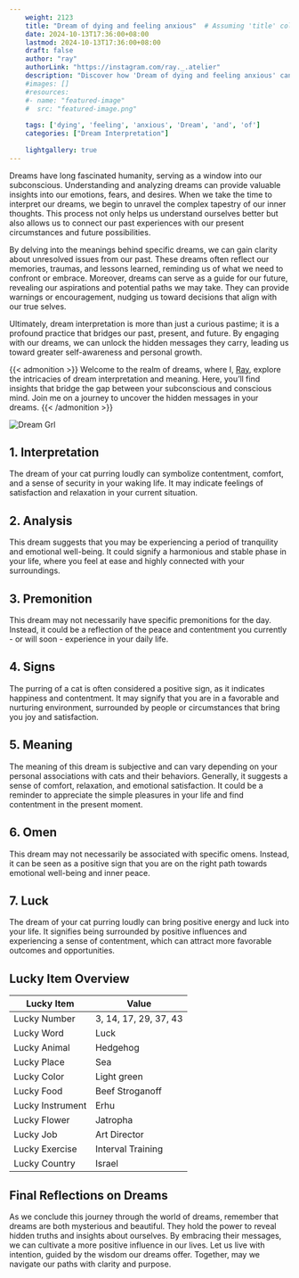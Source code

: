 ```yaml
---
    weight: 2123
    title: "Dream of dying and feeling anxious"  # Assuming 'title' column exists
    date: 2024-10-13T17:36:00+08:00
    lastmod: 2024-10-13T17:36:00+08:00
    draft: false
    author: "ray"
    authorLink: "https://instagram.com/ray._.atelier"
    description: "Discover how 'Dream of dying and feeling anxious' can interpret your future and uncover its significant meanings in your life."
    #images: []
    #resources:
    #- name: "featured-image"
    #  src: "featured-image.png"
    
    tags: ['dying', 'feeling', 'anxious', 'Dream', 'and', 'of']
    categories: ["Dream Interpretation"]
    
    lightgallery: true
---
```

    
Dreams have long fascinated humanity, serving as a window into our subconscious. Understanding and analyzing dreams can provide valuable insights into our emotions, fears, and desires. When we take the time to interpret our dreams, we begin to unravel the complex tapestry of our inner thoughts. This process not only helps us understand ourselves better but also allows us to connect our past experiences with our present circumstances and future possibilities.

By delving into the meanings behind specific dreams, we can gain clarity about unresolved issues from our past. These dreams often reflect our memories, traumas, and lessons learned, reminding us of what we need to confront or embrace. Moreover, dreams can serve as a guide for our future, revealing our aspirations and potential paths we may take. They can provide warnings or encouragement, nudging us toward decisions that align with our true selves.

Ultimately, dream interpretation is more than just a curious pastime; it is a profound practice that bridges our past, present, and future. By engaging with our dreams, we can unlock the hidden messages they carry, leading us toward greater self-awareness and personal growth.

{{< admonition >}}
Welcome to the realm of dreams, where I, [Ray](https://instagram.com/ray._.atelier), explore the intricacies of dream interpretation and meaning. Here, you’ll find insights that bridge the gap between your subconscious and conscious mind. Join me on a journey to uncover the hidden messages in your dreams.
{{< /admonition >}}

![Dream Grl](https://cdn.pixabay.com/photo/2017/11/02/03/35/gothic-2910057_1280.jpg "Dream Grl")

## 1. Interpretation
 The dream of your cat purring loudly can symbolize contentment, comfort, and a sense of security in your waking life. It may indicate feelings of satisfaction and relaxation in your current situation.

## 2. Analysis
 This dream suggests that you may be experiencing a period of tranquility and emotional well-being. It could signify a harmonious and stable phase in your life, where you feel at ease and highly connected with your surroundings.

## 3. Premonition
 This dream may not necessarily have specific premonitions for the day. Instead, it could be a reflection of the peace and contentment you currently - or will soon - experience in your daily life.

## 4. Signs
 The purring of a cat is often considered a positive sign, as it indicates happiness and contentment. It may signify that you are in a favorable and nurturing environment, surrounded by people or circumstances that bring you joy and satisfaction.

## 5. Meaning
 The meaning of this dream is subjective and can vary depending on your personal associations with cats and their behaviors. Generally, it suggests a sense of comfort, relaxation, and emotional satisfaction. It could be a reminder to appreciate the simple pleasures in your life and find contentment in the present moment.

## 6. Omen
 This dream may not necessarily be associated with specific omens. Instead, it can be seen as a positive sign that you are on the right path towards emotional well-being and inner peace.

## 7. Luck
 The dream of your cat purring loudly can bring positive energy and luck into your life. It signifies being surrounded by positive influences and experiencing a sense of contentment, which can attract more favorable outcomes and opportunities.

## Lucky Item Overview
| Lucky Item          | Value              |
|---------------|--------------------|
| Lucky Number        | 3, 14, 17, 29, 37, 43  |
| Lucky Word          | Luck |
| Lucky Animal        | Hedgehog |
| Lucky Place         | Sea     |
| Lucky Color         | Light green     |
| Lucky Food          | Beef Stroganoff      |
| Lucky Instrument    | Erhu |
| Lucky Flower        | Jatropha    |
| Lucky Job           | Art Director       |
| Lucky Exercise      | Interval Training  |
| Lucky Country       | Israel    |


##  Final Reflections on Dreams

As we conclude this journey through the world of dreams, remember that dreams are both mysterious and beautiful. They hold the power to reveal hidden truths and insights about ourselves. By embracing their messages, we can cultivate a more positive influence in our lives. Let us live with intention, guided by the wisdom our dreams offer. Together, may we navigate our paths with clarity and purpose.
